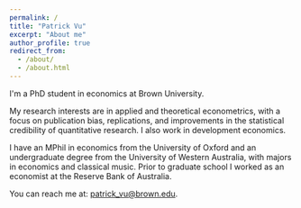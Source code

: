 ```yaml
---
permalink: /
title: "Patrick Vu"
excerpt: "About me"
author_profile: true
redirect_from: 
  - /about/
  - /about.html
---
```


I'm a PhD student in economics at Brown University. 

My research interests are in applied and theoretical econometrics, with a focus on publication bias, replications, and improvements in the statistical credibility of quantitative research. I also work in development economics.

I have an MPhil in economics from the University of Oxford and an undergraduate degree from the University of Western Australia, with majors in economics and classical music. Prior to graduate school I worked as an economist at the Reserve Bank of Australia. 

You can reach me at: [patrick_vu@brown.edu](patrick_vu@brown.edu).
